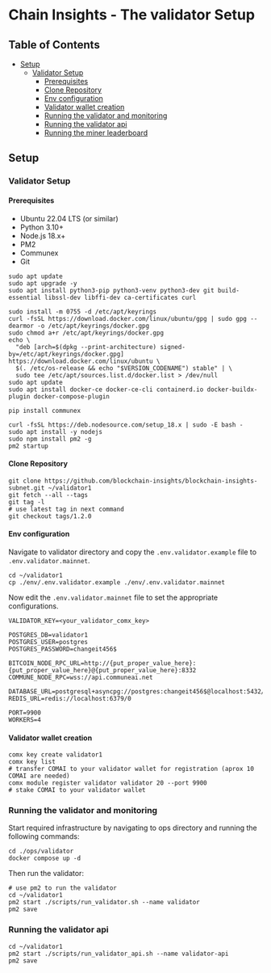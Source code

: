 # Chain Insights - The validator Setup

## Table of Contents
- [Setup](#setup)
  - [Validator Setup](#validator-setup)
    - [Prerequisites](#prerequisites)
    - [Clone Repository](#clone-repository)
    - [Env configuration](#env-configuration)
    - [Validator wallet creation](#validator-wallet-creation)
    - [Running the validator and monitoring](#running-the-validator-and-monitoring)
    - [Running the validator api](#running-the-validator-api)
    - [Running the miner leaderboard](#running-the-miner-leaderboard)

## Setup

### Validator Setup

#### Prerequisites

- Ubuntu 22.04 LTS (or similar)
- Python 3.10+
- Node.js 18.x+
- PM2
- Communex
- Git

```shell
sudo apt update
sudo apt upgrade -y
sudo apt install python3-pip python3-venv python3-dev git build-essential libssl-dev libffi-dev ca-certificates curl

sudo install -m 0755 -d /etc/apt/keyrings
curl -fsSL https://download.docker.com/linux/ubuntu/gpg | sudo gpg --dearmor -o /etc/apt/keyrings/docker.gpg
sudo chmod a+r /etc/apt/keyrings/docker.gpg
echo \
  "deb [arch=$(dpkg --print-architecture) signed-by=/etc/apt/keyrings/docker.gpg] https://download.docker.com/linux/ubuntu \
  $(. /etc/os-release && echo "$VERSION_CODENAME") stable" | \
  sudo tee /etc/apt/sources.list.d/docker.list > /dev/null
sudo apt update
sudo apt install docker-ce docker-ce-cli containerd.io docker-buildx-plugin docker-compose-plugin

pip install communex

curl -fsSL https://deb.nodesource.com/setup_18.x | sudo -E bash -
sudo apt install -y nodejs
sudo npm install pm2 -g
pm2 startup
```

#### Clone Repository

```shell
git clone https://github.com/blockchain-insights/blockchain-insights-subnet.git ~/validator1
git fetch --all --tags
git tag -l
# use latest tag in next command
git checkout tags/1.2.0
```

#### Env configuration

Navigate to validator directory and copy the `.env.validator.example` file to `.env.validator.mainnet`.
```shell
cd ~/validator1
cp ./env/.env.validator.example ./env/.env.validator.mainnet
```

Now edit the `.env.validator.mainnet` file to set the appropriate configurations.
```shell
VALIDATOR_KEY=<your_validator_comx_key>

POSTGRES_DB=validator1
POSTGRES_USER=postgres
POSTGRES_PASSWORD=changeit456$

BITCOIN_NODE_RPC_URL=http://{put_proper_value_here}:{put_proper_value_here}@{put_proper_value_here}:8332
COMMUNE_NODE_RPC=wss://api.communeai.net

DATABASE_URL=postgresql+asyncpg://postgres:changeit456$@localhost:5432/validator1
REDIS_URL=redis://localhost:6379/0

PORT=9900
WORKERS=4
```

#### Validator wallet creation

```shell
comx key create validator1
comx key list
# transfer COMAI to your validator wallet for registration (aprox 10 COMAI are needed)
comx module register validator validator 20 --port 9900
# stake COMAI to your validator wallet
```
 

### Running the validator and monitoring

Start required infrastructure by navigating to ops directory and running the following commands:
```shell
cd ./ops/validator
docker compose up -d
```

Then run the validator:
```shell
# use pm2 to run the validator
cd ~/validator1
pm2 start ./scripts/run_validator.sh --name validator
pm2 save
```

### Running the validator api

```shell
cd ~/validator1
pm2 start ./scripts/run_validator_api.sh --name validator-api
pm2 save
```
